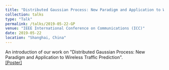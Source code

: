 ```yaml
---
title: "Distributed Gaussian Process: New Paradigm and Application to Wireless Traffic Prediction"
collection: talks
type: "Talk"
permalink: /talks/2019-05-22-GP
venue: "IEEE International Conference on Communications (ICC)"
date: 2019-05-22
location: "Shanghai, China"
---
```


An introduction of our work on "Distributed Gaussian Process: New Paradigm and Application to Wireless Traffic Prediction". <br>
[[Poster]](http://gitxuy.github.io/files/ICC2019_GP.pdf)
